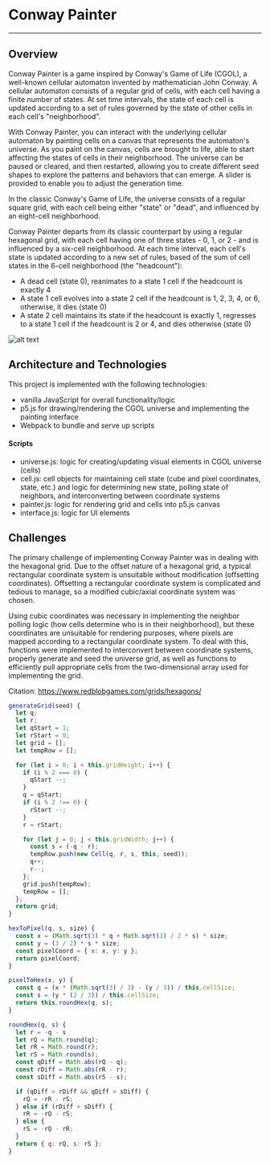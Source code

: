 # Conway Painter
---


## Overview

Conway Painter is a game inspired by Conway's Game of Life (CGOL), a well-known cellular automaton invented by mathematician John Conway. A cellular automaton consists of a regular grid of cells, with each cell having a finite number of states. At set time intervals, the state of each cell is updated according to a set of rules governed by the state of other cells in each cell's "neighborhood".

With Conway Painter, you can interact with the underlying cellular automaton by painting cells on
a canvas that represents the automaton's universe. As you paint on the canvas, cells are brought to life, able to start affecting the states of cells in their neighborhood. The universe can be paused or cleared, and then restarted, allowing you to create different seed shapes to explore the patterns
and behaviors that can emerge. A slider is provided to enable you to adjust the generation time.

In the classic Conway's Game of Life, the universe consists of a regular square grid, with each cell being either "state" or "dead", and influenced by an eight-cell neighborhood.

Conway Painter departs from its classic counterpart by using a regular hexagonal grid, with each cell having one of three states - 0, 1, or 2 - and is influenced by a six-cell neighborhood. At each time interval, each cell's state is updated according to a new set of rules, based of the sum of cell states in the 6-cell neighborhood (the "headcount"):

- A dead cell (state 0), reanimates to a state 1 cell if the headcount is exactly 4
- A state 1 cell evolves into a state 2 cell if the headcount is 1, 2, 3, 4, or 6, otherwise, it dies (state 0)
- A state 2 cell maintains its state if the headcount is exactly 1, regresses to a
state 1 cell if the headcount is 2 or 4, and dies otherwise (state 0)


![alt text](https://media.giphy.com/media/l0IsIcCi8IB8Qnigg/giphy.gif "Conway Painter")

## Architecture and Technologies

This project is implemented with the following technologies:
- vanilla JavaScript for overall functionality/logic
- p5.js for drawing/rendering the CGOL universe and implementing the painting interface
- Webpack to bundle and serve up scripts

#### Scripts
- universe.js: logic for creating/updating visual elements in CGOL universe (cells)
- cell.js: cell objects for maintaining cell state (cube and pixel coordinates, state, etc.) and logic for determining new state, polling state of neighbors, and interconverting between coordinate systems
- painter.js: logic for rendering grid and cells into p5.js canvas
- interface.js: logic for UI elements

## Challenges

The primary challenge of implementing Conway Painter was in dealing with the hexagonal grid. Due to the offset nature of a hexagonal grid, a typical rectangular coordinate system is unsuitable without modification (offsetting coordinates). Offsetting a rectangular coordinate system is complicated and tedious to manage, so a modified cubic/axial coordinate system was chosen.

Using cubic coordinates was necessary in implementing the neighbor polling logic (how cells determine who is in their neighborhood), but these coordinates are unsuitable for rendering purposes, where pixels are mapped according to a rectangular coordinate system. To deal with this, functions were implemented to interconvert between coordinate systems, properly generate and seed the universe grid, as well as functions to efficiently pull appropriate cells from the two-dimensional array used for implementing the grid.

Citation: https://www.redblobgames.com/grids/hexagons/

```javascript
generateGrid(seed) {
  let q;
  let r;
  let qStart = 1;
  let rStart = 0;
  let grid = [];
  let tempRow = [];

  for (let i = 0; i < this.gridHeight; i++) {
    if (i % 2 === 0) {
      qStart --;
    }
    q = qStart;
    if (i % 2 !== 0) {
      rStart --;
    }
    r = rStart;

    for (let j = 0; j < this.gridWidth; j++) {
      const s = (-q - r);
      tempRow.push(new Cell(q, r, s, this, seed));
      q++;
      r--;
    };
    grid.push(tempRow);
    tempRow = [];
  };
  return grid;
}

hexToPixel(q, s, size) {
  const x = (Math.sqrt(3) * q + Math.sqrt(3) / 2 * s) * size;
  const y = (3 / 2) * s * size;
  const pixelCoord = { x: x, y: y };
  return pixelCoord;
}

pixelToHex(x, y) {
  const q = (x * (Math.sqrt(3) / 3) - (y / 3)) / this.cellSize;
  const s = (y * (2 / 3)) / this.cellSize;
  return this.roundHex(q, s);
}

roundHex(q, s) {
  let r = -q - s
  let rQ = Math.round(q);
  let rR = Math.round(r);
  let rS = Math.round(s);
  const qDiff = Math.abs(rQ - q);
  const rDiff = Math.abs(rR - r);
  const sDiff = Math.abs(rS - s);

  if (qDiff > rDiff && qDiff > sDiff) {
    rQ = -rR - rS;
  } else if (rDiff > sDiff) {
    rR = -rQ - rS;
  } else {
    rS = -rQ - rR;
  }
  return { q: rQ, s: rS };
}
```
